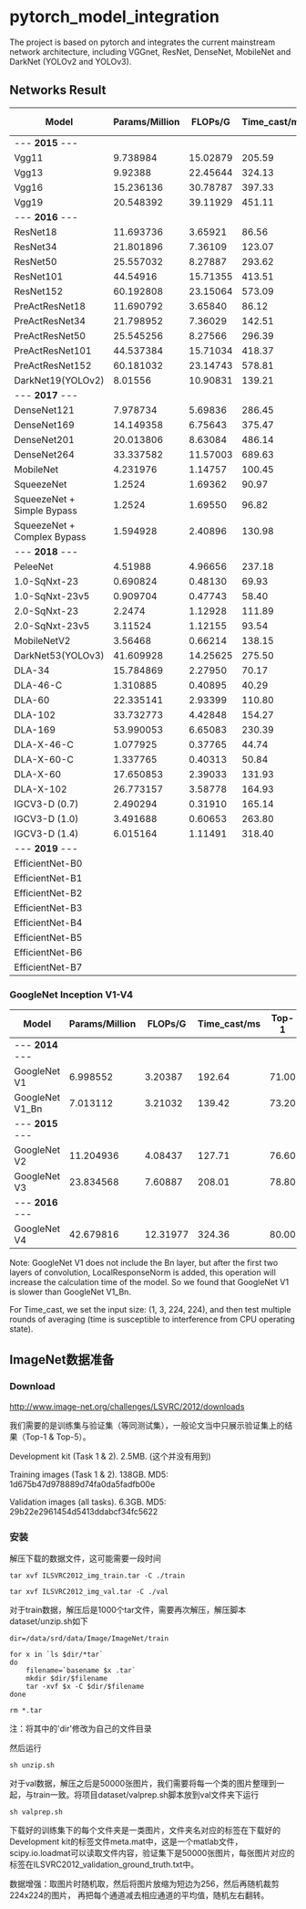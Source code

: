 # pytorch_model_integration
The project is based on pytorch and integrates the current mainstream 
network architecture, including VGGnet, ResNet, DenseNet, 
MobileNet and DarkNet (YOLOv2 and YOLOv3).

## Networks Result
| Model       | Params/Million | FLOPs/G  | Time_cast/ms | Top-1 | Top-5 |
| ----------- | -------------- | -------- | ------------ | ----- | ----- |
| --- **2015** --- |
| Vgg11       | 9.738984       | 15.02879  | 205.59       | 70.4  | 89.6  |
| Vgg13       | 9.92388        | 22.45644 | 324.13       | 71.3  | 90.1  |
| Vgg16       | 15.236136      | 30.78787 | 397.33       | 74.4  | 91.9  |
| Vgg19       | 20.548392      | 39.11929 | 451.11       | 74.5  | 92.0  |
| --- **2016** --- |
| ResNet18    | 11.693736      | 3.65921  | 86.56       |       |       |
| ResNet34    | 21.801896      | 7.36109  | 123.07       | 75.81 | 92.6  |
| ResNet50    | 25.557032      | 8.27887  | 293.62       | 77.15 | 93.29 |
| ResNet101   | 44.54916       | 15.71355 | 413.51       | 78.25 | 93.95 |
| ResNet152   | 60.192808      | 23.15064 | 573.09       | 78.57 | 94.29 |
| PreActResNet18    | 11.690792      | 3.65840  | 86.12 |       |       |
| PreActResNet34    | 21.798952      | 7.36029  | 142.51 |       |       |
| PreActResNet50    | 25.545256      | 8.27566  | 296.39 |       |       |
| PreActResNet101   | 44.537384      | 15.71034  | 418.37 |       |       |
| PreActResNet152   | 60.181032      | 23.14743 | 578.81 | 78.90 | 94.50 |
| DarkNet19(YOLOv2)| 8.01556   | 10.90831  | 139.21       |       |       |
| --- **2017** --- |
| DenseNet121 | 7.978734       | 5.69836  | 286.45       |       |       |
| DenseNet169 | 14.149358      | 6.75643  | 375.47       |       |       |
| DenseNet201 | 20.013806      | 8.63084  | 486.14       |       |       |
| DenseNet264 | 33.337582      | 11.57003 | 689.63       |       |       |
| MobileNet   | 4.231976       | 1.14757  | 100.45        | 70.60 |       |
| SqueezeNet  | 1.2524         | 1.69362  | 90.97       | 57.50  | 80.30  |
| SqueezeNet + Simple Bypass   | 1.2524   | 1.69550  | 96.82|60.40| 82.50  |
| SqueezeNet + Complex Bypass  | 1.594928 | 2.40896  |130.98 |58.80| 82.00 |
| --- **2018** --- |
| PeleeNet    | 4.51988        | 4.96656  | 237.18       | 72.6  | 90.6  |
| 1.0-SqNxt-23  |0.690824      | 0.48130  | 69.93        | 59.05 | 82.60 |
| 1.0-SqNxt-23v5|0.909704      | 0.47743  | 58.40        | 59.24 | 82.41 |
| 2.0-SqNxt-23  |2.2474        | 1.12928  | 111.89       | 67.18 | 88.17 |
| 2.0-SqNxt-23v5|3.11524       | 1.12155  | 93.54        | 67.44 | 88.20 |
| MobileNetV2 | 3.56468        | 0.66214  | 138.15       | 74.07 |       |
| DarkNet53(YOLOv3)| 41.609928 | 14.25625 | 275.50       |       |       |
| DLA-34      | 15.784869      | 2.27950 | 70.17        |       |       |
| DLA-46-C    | 1.310885       | 0.40895  | 40.29        | 64.9  | 86.7  |
| DLA-60      | 22.335141      | 2.93399  | 110.80       |       |       |
| DLA-102     | 33.732773      | 4.42848  | 154.27       |       |       |
| DLA-169     | 53.990053      | 6.65083  | 230.39       |       |       |
| DLA-X-46-C  | 1.077925       | 0.37765  | 44.74        | 66.0  | 87.0  |
| DLA-X-60-C  | 1.337765       | 0.40313  | 50.84        | 68.0  | 88.4  |
| DLA-X-60    | 17.650853      | 2.39033  | 131.93       |       |       |
| DLA-X-102   | 26.773157      | 3.58778  | 164.93       |       |       |
| IGCV3-D (0.7) |2.490294 |0.31910|165.14 |68.45| |
| IGCV3-D (1.0) |3.491688 |0.60653|263.80 |72.20| |
| IGCV3-D (1.4) |6.015164 |1.11491|318.40 |74.70| |
| --- **2019** --- |
| EfficientNet-B0 | | | |76.30|93.20|
| EfficientNet-B1 | | | |78.80|94.40|
| EfficientNet-B2 | | | |79.80|94.90|
| EfficientNet-B3 | | | |81.10|95.50|
| EfficientNet-B4 | | | |82.60|96.30|
| EfficientNet-B5 | | | |83.30|96.70|
| EfficientNet-B6 | | | |84.00|96.90|
| EfficientNet-B7 | | | |84.40|97.10|

### GoogleNet Inception V1-V4

| Model       | Params/Million | FLOPs/G  | Time_cast/ms | Top-1 | Top-5 |
| ----------- | -------------- | -------- | ------------ | ----- | ----- |
| --- **2014** --- |
| GoogleNet V1|6.998552 |3.20387   |192.64|71.00|90.80|
| GoogleNet V1_Bn|7.013112|3.21032 |139.42|73.20||
| --- **2015** --- |
| GoogleNet V2|11.204936|4.08437   |127.71|76.60||
| GoogleNet V3|23.834568|7.60887   |208.01|78.80|94.40|
| --- **2016** --- |
| GoogleNet V4|42.679816|12.31977  |324.36|80.00|95.10|

Note: GoogleNet V1 does not include the Bn layer, but after the first two layers of convolution, LocalResponseNorm is added, 
this operation will increase the calculation time of the model. So we found that GoogleNet V1 is slower than GoogleNet V1_Bn.

For Time_cast, we set the input size: (1, 3, 224, 224), and then test multiple rounds of averaging 
(time is susceptible to interference from CPU operating state).

## ImageNet数据准备
### Download
http://www.image-net.org/challenges/LSVRC/2012/downloads

我们需要的是训练集与验证集（等同测试集），一般论文当中只展示验证集上的结果（Top-1 & Top-5）。

 Development kit (Task 1 & 2). 2.5MB. (这个并没有用到)

 Training images (Task 1 & 2). 138GB. MD5: 1d675b47d978889d74fa0da5fadfb00e

 Validation images (all tasks). 6.3GB. MD5: 29b22e2961454d5413ddabcf34fc5622

### 安装
解压下载的数据文件，这可能需要一段时间

    tar xvf ILSVRC2012_img_train.tar -C ./train

    tar xvf ILSVRC2012_img_val.tar -C ./val

对于train数据，解压后是1000个tar文件，需要再次解压，解压脚本dataset/unzip.sh如下

    dir=/data/srd/data/Image/ImageNet/train
    
    for x in `ls $dir/*tar`
    do
        filename=`basename $x .tar`
        mkdir $dir/$filename
        tar -xvf $x -C $dir/$filename
    done
    
    rm *.tar

注：将其中的'dir'修改为自己的文件目录

然后运行

    sh unzip.sh

对于val数据，解压之后是50000张图片，我们需要将每一个类的图片整理到一起，与train一致。将项目dataset/valprep.sh脚本放到val文件夹下运行

    sh valprep.sh

下载好的训练集下的每个文件夹是一类图片，文件夹名对应的标签在下载好的Development kit的标签文件meta.mat中，这是一个matlab文件，scipy.io.loadmat可以读取文件内容，验证集下是50000张图片，每张图片对应的标签在ILSVRC2012_validation_ground_truth.txt中。

数据增强：取图片时随机取，然后将图片放缩为短边为256，然后再随机裁剪224x224的图片，
再把每个通道减去相应通道的平均值，随机左右翻转。